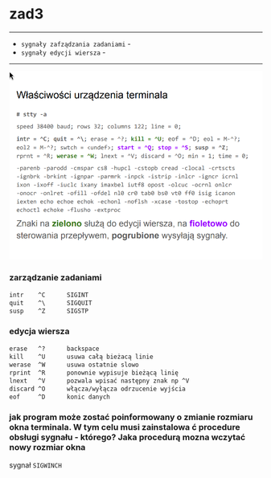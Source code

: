 # zad3

---
* `sygnały zafządzania zadaniami` - 
* `sygnały edycji wiersza` -

---

![](img/img3.png)

### zarządzanie zadaniami

    intr    ^C      SIGINT
    quit    ^\      SIGQUIT
    susp    ^Z      SIGSTP

### edycja wiersza
    erase   ^?      backspace
    kill    ^U      usuwa całą bieżacą linie
    werase  ^W      usuwa ostatnie slowo 
    rprint  ^R      ponownie wypisuje bieżącą linię 
    lnext   ^V      pozwala wpisać następny znak np ^V
    discard ^O      włącza/wyłącza odrzucenie wyjścia
    eof     ^D      konic danych 

### jak program może zostać poinformowany o zmianie rozmiaru okna terminala. W tym celu musi zainstalowa ć procedure obsługi sygnału - którego? Jaka procedurą mozna wczytać nowy rozmiar okna

sygnał `SIGWINCH`
